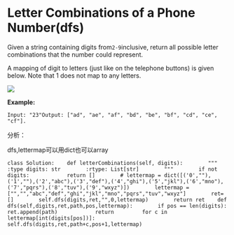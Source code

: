 # Letter Combinations of a Phone Number\(dfs\)

Given a string containing digits from`2-9`inclusive, return all possible letter combinations that the number could represent.

A mapping of digit to letters \(just like on the telephone buttons\) is given below. Note that 1 does not map to any letters.

![](http://upload.wikimedia.org/wikipedia/commons/thumb/7/73/Telephone-keypad2.svg/200px-Telephone-keypad2.svg.png)

**Example:**

```text
Input: "23"Output: ["ad", "ae", "af", "bd", "be", "bf", "cd", "ce", "cf"].
```

分析：

dfs,lettermap可以用dict也可以array

```text
class Solution:    def letterCombinations(self, digits):        """        :type digits: str        :rtype: List[str]        """        if not digits:            return []        # lettermap = dict([('0',""),('1',""),('2',"abc"),('3',"def"),('4',"ghi"),('5',"jkl"),('6',"mno"),('7',"pqrs"),('8',"tuv"),('9',"wxyz")])        lettermap = ["","","abc","def","ghi","jkl","mno","pqrs","tuv","wxyz"]        ret=[]        self.dfs(digits,ret,"",0,lettermap)        return ret    def dfs(self,digits,ret,path,pos,lettermap):        if pos == len(digits):            ret.append(path)            return         for c in lettermap[int(digits[pos])]:            self.dfs(digits,ret,path+c,pos+1,lettermap)
```

